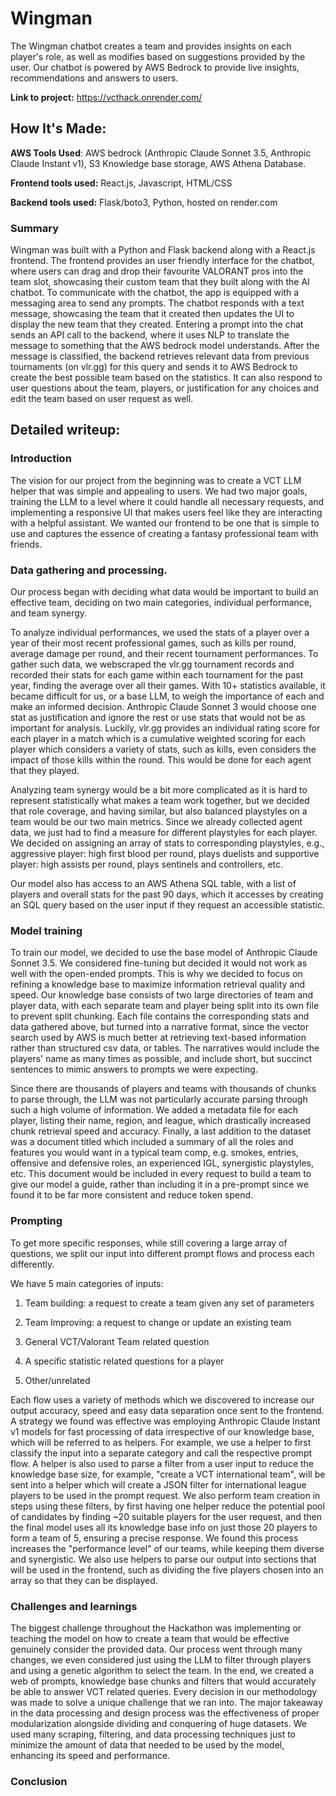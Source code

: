 # Wingman
The Wingman chatbot creates a team and provides insights on each player's role, as well as modifies based on suggestions provided by the user. Our chatbot is powered by AWS Bedrock to provide live insights, recommendations and answers to users.

**Link to project:** https://vcthack.onrender.com/

## How It's Made:

**AWS Tools Used**: AWS bedrock (Anthropic Claude Sonnet 3.5, Anthropic Claude Instant v1), S3 Knowledge base storage, AWS Athena Database. 

**Frontend tools used:** React.js, Javascript, HTML/CSS

**Backend tools used:** Flask/boto3, Python, hosted on render.com

### Summary

Wingman was built with a Python and Flask backend along with a React.js frontend. The frontend provides an user friendly interface for the chatbot, where users can drag and drop their favourite VALORANT pros into the team slot, showcasing their custom team that they built along with the AI chatbot. To communicate with the chatbot, the app is equipped with a messaging area to send any prompts. The chatbot responds with a text message, showcasing the team that it created then updates the UI to display the new team that they created. Entering a prompt into the chat sends an API call to the backend, where it uses NLP to translate the message to something that the AWS bedrock model understands. After the message is classified, the backend retrieves relevant data from previous tournaments (on vlr.gg) for this query and sends it to AWS Bedrock to create the best possible team based on the statistics. It can also respond to user questions about the team, players, or justification for any choices and edit the team based on user request as well.

## Detailed writeup:

### Introduction 

The vision for our project from the beginning was to create a VCT LLM helper that was simple and appealing to users. We had two major goals, training the LLM to a level where it could handle all necessary requests, and implementing a responsive UI that makes users feel like they are interacting with a helpful assistant. We wanted our frontend to be one that is simple to use and captures the essence of creating a fantasy professional team with friends.  

### Data gathering and processing. 

Our process began with deciding what data would be important to build an effective team, deciding on two main categories, individual performance, and team synergy. 

To analyze individual performances, we used the stats of a player over a year of their most recent professional games, such as kills per round, average damage per round, and their recent tournament performances. To gather such data, we webscraped the vlr.gg tournament records and recorded their stats for each game within each tournament for the past year, finding the average over all their games. With 10+ statistics available, it became difficult for us, or a base LLM, to weigh the importance of each and make an informed decision. Anthropic Claude Sonnet 3 would choose one stat as justification and ignore the rest or use stats that would not be as important for analysis. Luckily, vlr.gg provides an individual rating score for each player in a match which is a cumulative weighted scoring for each player which considers a variety of stats, such as kills, even considers the impact of those kills within the round. This would be done for each agent that they played. 

Analyzing team synergy would be a bit more complicated as it is hard to represent statistically what makes a team work together, but we decided that role coverage, and having similar, but also balanced playstyles on a team would be our two main metrics. Since we already collected agent data, we just had to find a measure for different playstyles for each player. We decided on assigning an array of stats to corresponding playstyles, e.g., aggressive player: high first blood per round, plays duelists and supportive player: high assists per round, plays sentinels and controllers, etc. 

Our model also has access to an AWS Athena SQL table, with a list of players and overall stats for the past 90 days, which it accesses by creating an SQL query based on the user input if they request an accessible statistic. 

### Model training 

To train our model, we decided to use the base model of Anthropic Claude Sonnet 3.5. We considered fine-tuning but decided it would not work as well with the open-ended prompts. This is why we decided to focus on refining a knowledge base to maximize information retrieval quality and speed. Our knowledge base consists of two large directories of team and player data, with each separate team and player being split into its own file to prevent split chunking. Each file contains the corresponding stats and data gathered above, but turned into a narrative format, since the vector search used by AWS is much better at retrieving text-based information rather than structured csv data, or tables. The narratives would include the players' name as many times as possible, and include short, but succinct sentences to mimic answers to prompts we were expecting.  

Since there are thousands of players and teams with thousands of chunks to parse through, the LLM was not particularly accurate parsing through such a high volume of information. We added a metadata file for each player, listing their name, region, and league, which drastically increased chunk retrieval speed and accuracy. Finally, a last addition to the dataset was a document titled which included a summary of all the roles and features you would want in a typical team comp, e.g. smokes, entries, offensive and defensive roles, an experienced IGL, synergistic playstyles, etc. This document would be included in every request to build a team to give our model a guide, rather than including it in a pre-prompt since we found it to be far more consistent and reduce token spend. 

### Prompting 

To get more specific responses, while still covering a large array of questions, we split our input into different prompt flows and process each differently.  

We have 5 main categories of inputs: 

1. Team building: a request to create a team given any set of parameters 

2. Team Improving: a request to change or update an existing team 

3. General VCT/Valorant Team related question 

4. A specific statistic related questions for a player 

5. Other/unrelated 

Each flow uses a variety of methods which we discovered to increase our output accuracy, speed and easy data separation once sent to the frontend. A strategy we found was effective was employing Anthropic Claude Instant v1 models for fast processing of data irrespective of our knowledge base, which will be referred to as helpers. For example, we use a helper to first classify the input into a separate category and call the respective prompt flow. A helper is also used to parse a filter from a user input to reduce the knowledge base size, for example, "create a VCT international team", will be sent into a helper which will create a JSON filter for international league players to be used in the prompt request. We also perform team creation in steps using these filters, by first having one helper reduce the potential pool of candidates by finding ~20 suitable players for the user request, and then the final model uses all its knowledge base info on just those 20 players to form a team of 5, ensuring a precise response. We found this process increases the "performance level" of our teams, while keeping them diverse and synergistic. We also use helpers to parse our output into sections that will be used in the frontend, such as dividing the five players chosen into an array so that they can be displayed. 

### Challenges and learnings 

The biggest challenge throughout the Hackathon was implementing or teaching the model on how to create a team that would be effective genuinely consider the provided data. Our process went through many changes, we even considered just using the LLM to filter through players and using a genetic algorithm to select the team. In the end, we created a web of prompts, knowledge base chunks and filters that would accurately be able to answer VCT related queries. Every decision in our methodology was made to solve a unique challenge that we ran into. The major takeaway in the data processing and design process was the effectiveness of proper modularization alongside dividing and conquering of huge datasets. We used many scraping, filtering, and data processing techniques just to minimize the amount of data that needed to be used by the model, enhancing its speed and performance. 

### Conclusion 
